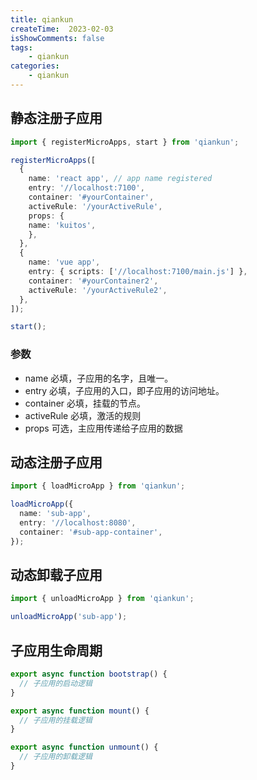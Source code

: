 ```yaml
---
title: qiankun
createTime:  2023-02-03
isShowComments: false
tags:
    - qiankun
categories:
    - qiankun
---
```


## 静态注册子应用

```ts
import { registerMicroApps, start } from 'qiankun';

registerMicroApps([
  {
    name: 'react app', // app name registered
    entry: '//localhost:7100',
    container: '#yourContainer',
    activeRule: '/yourActiveRule',
    props: {
    name: 'kuitos',
    },
  },
  {
    name: 'vue app',
    entry: { scripts: ['//localhost:7100/main.js'] },
    container: '#yourContainer2',
    activeRule: '/yourActiveRule2',
  },
]);

start();
```

### 参数

- name 必填，子应用的名字，且唯一。
- entry 必填，子应用的入口，即子应用的访问地址。
- container 必填，挂载的节点。
- activeRule 必填，激活的规则
- props 可选，主应用传递给子应用的数据

## 动态注册子应用

```ts
import { loadMicroApp } from 'qiankun';

loadMicroApp({
  name: 'sub-app',
  entry: '//localhost:8080',
  container: '#sub-app-container',
});

```

## 动态卸载子应用

```ts
import { unloadMicroApp } from 'qiankun';

unloadMicroApp('sub-app');
```

## 子应用生命周期

```ts
export async function bootstrap() {
  // 子应用的启动逻辑
}

export async function mount() {
  // 子应用的挂载逻辑
}

export async function unmount() {
  // 子应用的卸载逻辑
}

```